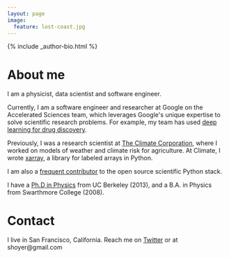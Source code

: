 ```yaml
---
layout: page
image:
  feature: lost-coast.jpg
---
```


<footer role="contentinfo">
  <div class="article-author-bottom">
    {% include _author-bio.html %}
  </div>
</footer>

# About me

I am a physicist, data scientist and software engineer.

Currently, I am a software engineer and researcher at Google on the Accelerated
Sciences team, which leverages Google's unique expertise to solve scientific
research problems. For example, my team has used [deep learning for drug discovery](http://googleresearch.blogspot.com/2015/03/large-scale-machine-learning-for-drug.html).

Previously, I was a research scientist at [The Climate
Corporation](http://climate.com), where I worked on models of weather and climate
risk for agriculture. At Climate, I wrote [xarray](https://github.com/pydata/xarray), a
library for labeled arrays in Python.

I am also a [frequent contributor](/software) to the open source scientific Python stack.

I have a [Ph.D in Physics](/physics) from UC Berkeley (2013), and a B.A. in Physics from
Swarthmore College (2008).

# Contact

<p>
I live in San Francisco, California.
Reach me on <a href="https://twitter.com/shoyer">Twitter</a> or at
<script>document.write("<n uers=\"znvygb:fublre@tznvy.pbz\">fublre@tznvy.pbz</n>".replace(/[a-zA-Z]/g,function(c){return String.fromCharCode((c<="Z"?90:122)>=(c=c.charCodeAt(0)+13)?c:c-26);}))</script><noscript><span style="unicode-bidi:bidi-override;direction:rtl;">moc.liamg@reyohs</span></noscript>
</p>
